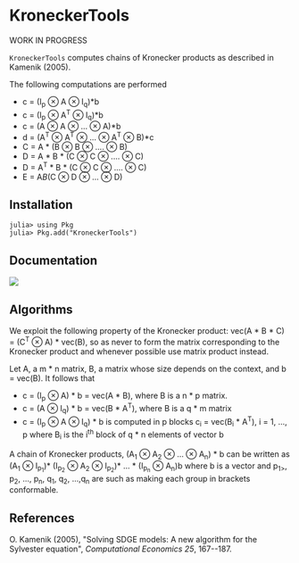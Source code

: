 # KroneckerTools

WORK IN PROGRESS

`KroneckerTools` computes chains of Kronecker
products as described in Kamenik (2005).

The following computations are performed

- c = (I<sub>p</sub> ⊗ A ⊗ I<sub>q</sub>)*b
- c = (I<sub>p</sub> ⊗ A<sup>T</sup> ⊗ I<sub>q</sub>)*b
- c = (A ⊗ A ⊗ ... ⊗ A)*b
- d = (A<sup>T</sup> ⊗ A<sup>T</sup> ⊗ ... ⊗ A<sup>T</sup> ⊗ B)*c
- C = A * (B ⊗ B ⊗ .... ⊗ B)
- D = A * B * (C ⊗ C ⊗ .... ⊗ C)
- D = A<sup>T</sup> * B * (C ⊗ C ⊗ .... ⊗ C) 
- E = A*B*(C ⊗ D ⊗ ... ⊗ D)

## Installation
 ```
 julia> using Pkg
 julia> Pkg.add("KroneckerTools")
 ```
 
## Documentation

[![](https://img.shields.io/badge/docs-dev-blue.svg)](https://DynareJulia.github.io/KroneckerTools.jl/dev)

## Algorithms

We exploit the following property of the Kronecker product:
vec(A * B * C) = (C<sup>T</sup> ⊗ A) * vec(B), so as never to form the
matrix corresponding to the Kronecker product and whenever possible
use matrix product instead. 

Let A, a m * n matrix, B, a matrix whose size depends on the context, and b = vec(B). It follows that

- c = (I<sub>p</sub> ⊗ A) * b = vec(A * B), where B is a  n * p matrix.
- c = (A ⊗ I<sub>q</sub>) * b = vec(B * A<sup>T</sup>), where B is a q * m matrix
- c = (I<sub>p</sub> ⊗ A ⊗ I<sub>q</sub>) * b is computed in p blocks
c<sub>i</sub> = vec(B<sub>i</sub> * A<sup>T</sup>),  i = 1, ..., p where B<sub>i</sub> is the i<sup>th</sup> block of q * n elements of vector b

A chain of Kronecker products, (A<sub>1</sub> ⊗ A<sub>2</sub> ⊗ ... ⊗
    A<sub>n</sub>) * b can be written as 
    (A<sub>1</sub> ⊗ I<sub>p<sub>1</sub></sub>)*
    (I<sub>p<sub>2</sub></sub> ⊗ A<sub>2</sub> ⊗ I<sub>p<sub>2</sub></sub>)* ... *
        (I<sub>p<sub>n</sub></sub> ⊗ A<sub>n</sub>)b where b is a vector and p<sub>1></sub>, p<sub>2</sub>, ..., p<sub>n</sub>, q<sub>1</sub>, q<sub>2</sub>, ...,q<sub>n</sub> are such as making each group in brackets conformable.      


## References
O. Kamenik (2005), "Solving SDGE models: A new algorithm for the Sylvester
  equation", <i>Computational Economics 25</i>, 167--187.
